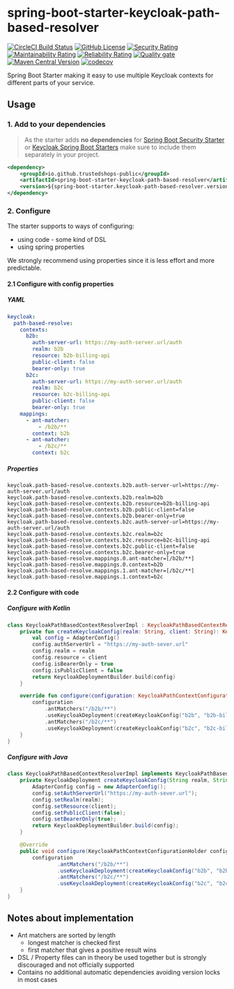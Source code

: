 spring-boot-starter-keycloak-path-based-resolver
===

[![CircleCI Build Status](https://circleci.com/gh/trustedshops-public/spring-boot-starter-keycloak-path-based-resolver.svg?style=shield "CircleCI Build Status")](https://circleci.com/gh/trustedshops-public/spring-boot-starter-keycloak-path-based-resolver)
[![GitHub License](https://img.shields.io/badge/license-MIT-lightgrey.svg)](https://github.com/trustedshops-public/spring-boot-starter-keycloak-path-based-resolver/blob/main/LICENSE)
[![Security Rating](https://sonarcloud.io/api/project_badges/measure?project=trustedshops-public_spring-boot-starter-keycloak-path-based-resolver&metric=security_rating)](https://sonarcloud.io/summary/new_code?id=trustedshops-public_spring-boot-starter-keycloak-path-based-resolver)
[![Maintainability Rating](https://sonarcloud.io/api/project_badges/measure?project=trustedshops-public_spring-boot-starter-keycloak-path-based-resolver&metric=sqale_rating)](https://sonarcloud.io/summary/new_code?id=trustedshops-public_spring-boot-starter-keycloak-path-based-resolver)
[![Reliability Rating](https://sonarcloud.io/api/project_badges/measure?project=trustedshops-public_spring-boot-starter-keycloak-path-based-resolver&metric=reliability_rating)](https://sonarcloud.io/summary/new_code?id=trustedshops-public_spring-boot-starter-keycloak-path-based-resolver)
[![Quality gate](https://sonarcloud.io/api/project_badges/quality_gate?project=trustedshops-public_spring-boot-starter-keycloak-path-based-resolver)](https://sonarcloud.io/summary/new_code?id=trustedshops-public_spring-boot-starter-keycloak-path-based-resolver)
[![Maven Central Version](https://maven-badges.herokuapp.com/maven-central/io.github.trustedshops-public/spring-boot-starter-keycloak-path-based-resolver/badge.svg)](https://search.maven.org/search?q=g:io.github.trustedshops-public%20AND%20a:spring-boot-starter-keycloak-path-based-resolver&core=gav)
[![codecov](https://codecov.io/github/trustedshops-public/spring-boot-starter-keycloak-path-based-resolver/branch/main/graph/badge.svg?token=H1AoyyjEdy)](https://codecov.io/github/trustedshops-public/spring-boot-starter-keycloak-path-based-resolver)

Spring Boot Starter making it easy to use multiple Keycloak contexts for different parts of your service.

## Usage

### 1. Add to your dependencies

> As the starter adds **no dependencies** for [Spring Boot Security Starter](https://spring.io/guides/gs/securing-web/#initial) or [Keycloak Spring Boot Starters](https://www.keycloak.org/docs/latest/securing_apps/#_spring_boot_adapter)
> make sure to include them separately in your project.

<!-- TODO: Add note about maven central or github packages, based on decision where to host the artifacts -->

```xml
<dependency>
    <groupId>io.github.trustedshops-public</groupId>
    <artifactId>spring-boot-starter-keycloak-path-based-resolver</artifactId>
    <version>${spring-boot-starter.keycloak-path-based-resolver.version}</version>
</dependency>
```

### 2. Configure

The starter supports to ways of configuring:

- using code - some kind of DSL
- using spring properties

We strongly recommend using properties since it is less effort and more predictable.

#### 2.1 Configure with config properties

##### YAML

```yaml
keycloak:
  path-based-resolve:
    contexts:
      b2b:
        auth-server-url: https://my-auth-server.url/auth
        realm: b2b
        resource: b2b-billing-api
        public-client: false
        bearer-only: true
      b2c:
        auth-server-url: https://my-auth-server.url/auth
        realm: b2c
        resource: b2c-billing-api
        public-client: false
        bearer-only: true
    mappings:
      - ant-matcher:
          - /b2b/**
        context: b2b
      - ant-matcher:
          - /b2c/**
        context: b2c
```

##### Properties

```properties
keycloak.path-based-resolve.contexts.b2b.auth-server-url=https://my-auth-server.url/auth
keycloak.path-based-resolve.contexts.b2b.realm=b2b
keycloak.path-based-resolve.contexts.b2b.resource=b2b-billing-api
keycloak.path-based-resolve.contexts.b2b.public-client=false
keycloak.path-based-resolve.contexts.b2b.bearer-only=true
keycloak.path-based-resolve.contexts.b2c.auth-server-url=https://my-auth-server.url/auth
keycloak.path-based-resolve.contexts.b2c.realm=b2c
keycloak.path-based-resolve.contexts.b2c.resource=b2c-billing-api
keycloak.path-based-resolve.contexts.b2c.public-client=false
keycloak.path-based-resolve.contexts.b2c.bearer-only=true
keycloak.path-based-resolve.mappings.0.ant-matcher=[/b2b/**]
keycloak.path-based-resolve.mappings.0.context=b2b
keycloak.path-based-resolve.mappings.1.ant-matcher=[/b2c/**]
keycloak.path-based-resolve.mappings.1.context=b2c
```

#### 2.2 Configure with code

##### Configure with Kotlin

````kotlin
class KeycloakPathBasedContextResolverImpl : KeycloakPathBasedContextResolver {
    private fun createKeycloakConfig(realm: String, client: String): KeycloakDeployment {
        val config = AdapterConfig()
        config.authServerUrl = "https://my-auth-sever.url"
        config.realm = realm
        config.resource = client
        config.isBearerOnly = true
        config.isPublicClient = false
        return KeycloakDeploymentBuilder.build(config)
    }

    override fun configure(configuration: KeycloakPathContextConfigurationHolder) {
        configuration
            .antMatchers("/b2b/**")
            .useKeycloakDeployment(createKeycloakConfig("b2b", "b2b-billing-api"))
            .antMatchers("/b2c/**")
            .useKeycloakDeployment(createKeycloakConfig("b2c", "b2c-billing-api"))
    }
}
````

##### Configure with Java

```java
class KeycloakPathBasedContextResolverImpl implements KeycloakPathBasedContextResolver {
    private KeycloakDeployment createKeycloakConfig(String realm, String client) {
        AdapterConfig config = new AdapterConfig();
        config.setAuthServerUrl("https://my-auth-sever.url");
        config.setRealm(realm);
        config.setResource(client);
        config.setPublicClient(false);
        config.setBearerOnly(true);
        return KeycloakDeploymentBuilder.build(config);
    }

    @Override
    public void configure(KeycloakPathContextConfigurationHolder configuration) {
        configuration
                .antMatchers("/b2b/**")
                .useKeycloakDeployment(createKeycloakConfig("b2b", "b2b-billing-api"))
                .antMatchers("/b2c/**")
                .useKeycloakDeployment(createKeycloakConfig("b2c", "b2c-billing-api"));
    }
}
```



## Notes about implementation

- Ant matchers are sorted by length
    - longest matcher is checked first
    - first matcher that gives a positive result wins
- DSL / Property files can in theory be used together but is strongly discouraged and not officially supported
- Contains no additional automatic dependencies avoiding version locks in most cases
